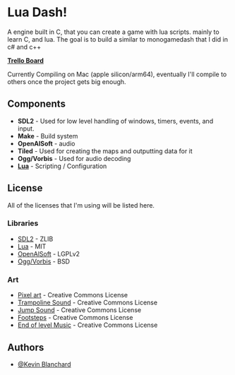 # Lua Dash!

A engine built in C, that you can create a game with lua scripts.  mainly to learn C, and lua.  The goal is to build a similar to monogamedash that I did in c# and c++

**[Trello Board](https://trello.com/b/Fx6aJSS3/c-dash)**

Currently Compiling on  Mac (apple silicon/arm64), eventually I'll compile to others once the project gets big enough.



## Components

- **SDL2** - Used for low level handling of windows, timers, events, and input.
- **Make** - Build system
- **OpenAlSoft** - audio
- **Tiled** - Used for creating the maps and outputting data for it
- **Ogg/Vorbis** - Used for audio decoding
- **[Lua](https://www.lua.org/license.html)** - Scripting / Configuration

## License

All of the licenses that I'm using will be listed here.

### Libraries
- [SDL2](https://www.libsdl.org) - ZLIB
- [Lua](https://www.lua.org/license.html) - MIT
- [OpenAlSoft](https://openal-soft.org) - LGPLv2
- [Ogg/Vorbis](https://xiph.org/vorbis/) - BSD

### Art
- [Pixel art](https://pixelfrog-assets.itch.io/pixel-adventure-1) - Creative Commons License
- [Trampoline Sound](https://freesound.org/people/Breviceps/sounds/493161/) - Creative Commons License
- [Jump Sound](https://freesound.org/people/se2001/sounds/528568/) - Creative Commons License
- [Footsteps](https://freesound.org/people/EVRetro/sounds/501102/) - Creative Commons License
- [End of level Music](https://freesound.org/people/maxmakessounds/sounds/353546) - Creative Commons License

## Authors

- [@Kevin Blanchard](https://www.github.com/kjblanchard)
